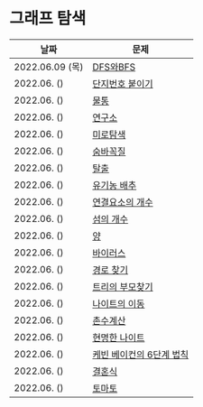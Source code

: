 # 그래프 탐색

|날짜|문제|
|---|---|
|2022.06.09 (목)|[DFS와BFS](http://boj.kr/1260)|
|2022.06. ()| [단지번호 붙이기](http://boj.kr/2667)|
|2022.06. ()| [물통](http://boj.kr/2251)|
|2022.06. ()| [연구소](http://boj.kr/14502)|
|2022.06. ()| [미로탐색](http://boj.kr/2178)|
|2022.06. ()| [숨바꼭질](http://boj.kr/1697)|
|2022.06. ()| [탈출](http://boj.kr/3055)|
|2022.06. ()| [유기농 배추](http://boj.kr/1012)|
|2022.06. ()| [연결요소의 개수](http://boj.kr/11724)|
|2022.06. ()| [섬의 개수](http://boj.kr/4963)|
|2022.06. ()| [양](http://boj.kr/3184)|
|2022.06. ()| [바이러스](http://boj.kr/2606)|
|2022.06. ()| [경로 찾기](http://boj.kr/11403)|
|2022.06. ()| [트리의 부모찾기](http://boj.kr/11725)|
|2022.06. ()| [나이트의 이동](http://boj.kr/7562)|
|2022.06. ()| [촌수계산](http://boj.kr/2644)|
|2022.06. ()| [현명한 나이트](http://boj.kr/18404)|
|2022.06. ()| [케빈 베이컨의 6단계 법칙](http://boj.kr/1389)|
|2022.06. ()| [결혼식](http://boj.kr/5567)|
|2022.06. ()| [토마토](http://boj.kr/7569)|
